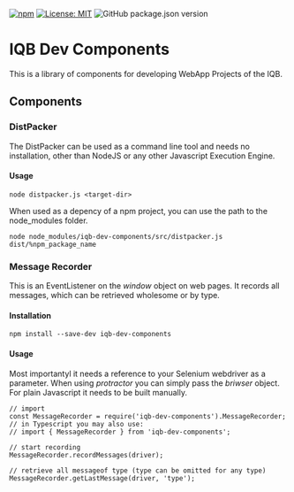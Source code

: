 [![npm](https://img.shields.io/npm/v/iqb-dev-components.svg?style=flat-square)](https://www.npmjs.com/package/iqb-dev-components)
[![License: MIT](https://img.shields.io/badge/License-MIT-yellow.svg?style=flat-square)](LICENSE)
![GitHub package.json version](https://img.shields.io/github/package-json/v/iqb-berlin/iqb-dev-components?style=flat-square)

# IQB Dev Components

This is a library of components for developing WebApp Projects of the IQB.

## Components

### DistPacker

The DistPacker can be used as a command line tool and needs no installation, other than NodeJS or any other Javascript Execution Engine.

#### Usage
```
node distpacker.js <target-dir>
```

When used as a depency of a npm project, you can use the path to the node_modules folder.

```
node node_modules/iqb-dev-components/src/distpacker.js dist/%npm_package_name
```

### Message Recorder

This is an EventListener on the *window* object on web pages. It records all messages, which can be retrieved wholesome or by type.

#### Installation

```
npm install --save-dev iqb-dev-components
```

#### Usage

Most importantyl it needs a reference to your Selenium webdriver as a parameter. When using *protractor* you can simply pass the *briwser* object. For plain Javascript it needs to be built manually.

```
// import
const MessageRecorder = require('iqb-dev-components').MessageRecorder;
// in Typescript you may also use:
// import { MessageRecorder } from 'iqb-dev-components';

// start recording
MessageRecorder.recordMessages(driver);

// retrieve all messageof type (type can be omitted for any type)
MessageRecorder.getLastMessage(driver, 'type');
```
